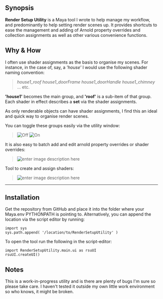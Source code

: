 ## Synopsis

**Render Setup Utility** is a Maya tool I wrote to help manage my workflow, and predominantly to help setting render scenes up. It provides shortcuts to ease the management and adding of Arnold property overrides and collection assignments as well as other various convenience functions.

## Why & How

I often use shader assignments as the basis to organise my scenes.
For instance, in the case of, say, a _'house'_ I would use the following shader naming convention:

> _house1_roof_
> _house1_doorFrame_
> _house1_doorHandle_
> _house1_chimney_
> ... etc.

**'house1'** becomes the main group, and **'roof'** is a sub-item of that group. Each shader in effect describes a **set** via the shader assignments.

As only renderable objects can have shader assignments, I find this an ideal and quick way to organise render scenes.

You can toggle these groups easily via the utility window:

>![Off](https://lh3.googleusercontent.com/39v_N8IaQM6N01jlX8lnHJ96Nbr2OdTg61Xez8Ck97bLiurIJULPsRLTi3f5l3LEo8qLIfPlLjY86Ww=w1443-h920)
>![On](https://lh3.googleusercontent.com/5QJRFys5EIeWigb_ZL1h-RuVhutLAQj221o5V1WfgMo_UeF-4YFIKDwxWK6SWElxLZXJfnuzWRruk-g=w1443-h920)

It is also easy to batch add and edit arnold property overrides or shader overrides:
>![enter image description here](https://lh3.googleusercontent.com/0NPkp-3geS4bBvOWOKamW2I4nzYI0XtFiHFINAXF0Xo00-8aCXmk1b4XJLE1wxufvuWRNb57jMuqMSc=w1443-h920)

Tool to create and assign shaders:
> ![enter image description here](https://lh3.googleusercontent.com/KeFnwElak2S2gSwFUIYNAgCDmzxaTmWYPdWZdJhGqp62BTfbcHkM1QoLaU68CyTvT61YUUYrAQghDFw=w1443-h920)

----------
## Installation

Get the repository from GitHub and place it into the folder where your Maya.env PYTHONPATH is pointing to. Alternatively, you can append the location via the script editor by running:

```
import sys
sys.path.append( '/location/to/RenderSetupUtility' )
```

To open the tool run the following in the script-editor:

```
import RenderSetupUtility.main.ui as rsuUI
rsuUI.createUI()
```

## Notes

This is a work-in-progress utility and is there are plenty of bugs I'm sure so please take care. I haven't tested it outside my own little work environment so who knows, it might be broken.
